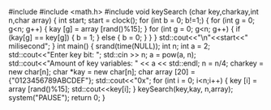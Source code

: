 #include <iostream>
#include <math.h>
#include <ctime>
void keySearch (char key,charkay,int  n,char array) {
    int start;
    start = clock();
    for (int b = 0; b!=1;) {
    for (int g = 0; g<n; g++) {
        kay [g] = array [rand()%15];
    }
    for (int g = 0; g<n; g++) { 
        if (kay[g] == key[g]) {
            b = 1;
        }
        else {
            b = 0;
        }
    }
    }
  std::cout<<"\n"<<start<<" milisecond";
}
int main() {
    srand(time(NULL));
    int n;
    int a = 2;
    std::cout<<"Enter key bit: ";
    std::cin >> n;
    a = pow(a, n);
    std::cout<<"Amount of key variables: " << a << std::endl;
    n = n/4;
    charkey = new char[n];
    char *kay = new char[n];
    char array [20] = {"0123456789ABCDEF"};
    std::cout<<"0x"; 
    for (int i = 0; i<n;i++) {
        key [i] = array [rand()%15];
        std::cout<<key[i];
    }
    keySearch(key,kay, n,array);
    system("PAUSE");
    return 0;
}
